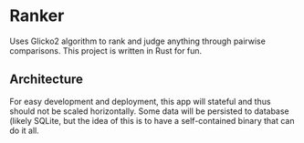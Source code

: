 # Ranker
Uses Glicko2 algorithm to rank and judge anything through pairwise comparisons. This project is written in Rust for fun.

## Architecture
For easy development and deployment, this app will stateful and thus should not be scaled horizontally. Some data will be persisted to database (likely SQLite, but the idea of this is to have a self-contained binary that can do it all.
